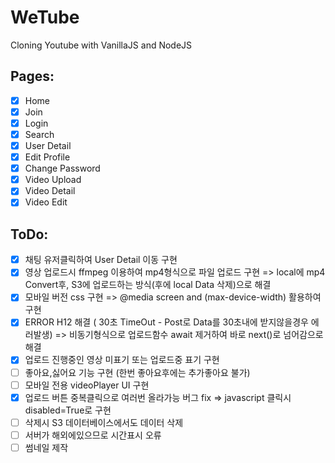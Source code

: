 # WeTube

Cloning Youtube with VanillaJS and NodeJS

## Pages:

- [x] Home
- [x] Join
- [x] Login
- [x] Search
- [x] User Detail
- [x] Edit Profile
- [x] Change Password
- [x] Video Upload
- [x] Video Detail
- [x] Video Edit

## ToDo:

- [x] 채팅 유저클릭하여 User Detail 이동 구현
- [x] 영상 업로드시 ffmpeg 이용하여 mp4형식으로 파일 업로드 구현
      => local에 mp4 Convert후, S3에 업로드하는 방식(후에 local Data 삭제)으로 해결
- [x] 모바일 버전 css 구현
      => @media screen and (max-device-width) 활용하여 구현
- [x] ERROR H12 해결 ( 30초 TimeOut - Post로 Data를 30초내에 받지않을경우 에러발생)
      => 비동기형식으로 업로드함수 await 제거하여 바로 next()로 넘어감으로 해결
- [x] 업로드 진행중인 영상 미표기 또는 업로드중 표기 구현
- [ ] 좋아요,싫어요 기능 구현 (한번 좋아요후에는 추가좋아요 불가)
- [ ] 모바일 전용 videoPlayer UI 구현
- [x] 업로드 버튼 중복클릭으로 여러번 올라가능 버그 fix
      => javascript 클릭시 disabled=True로 구현
- [ ] 삭제시 S3 데이터베이스에서도 데이터 삭제
- [ ] 서버가 해외에있으므로 시간표시 오류
- [ ] 썸네일 제작
